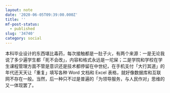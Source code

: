 ```yaml
---
layout: note
date: '2020-06-05T09:39:00.000Z'
title: ''
mf-post-status:
  - published
slug: '34740'
category: social
---
```

本科毕业设计的东西堪比毒药，每次接触都是一肚子火，有两个来源：一是无论我说了多少遍学生都「死不会改」，内容和格式永远是一坨屎；二是学院和学校在学生课程管理方面不管是意识还是技术都停留在中世纪，在手机支付「大行其道」的年代还天天让「重复」填写各种 Word 文档和 Excel 表格，就好像数据库和互联网不存在一般。当然，后一种只不过是普遍的「为领导服务，与人民作对」思维的又一体现罢了。

